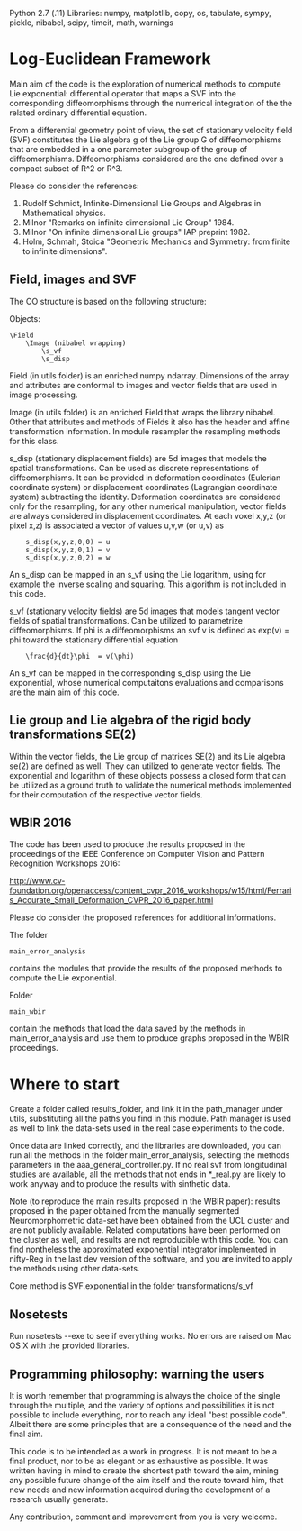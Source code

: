 Python 2.7 (.11)
Libraries: numpy, matplotlib, copy, os, tabulate, sympy, pickle, nibabel, scipy, timeit, math, warnings


# Log-Euclidean Framework

Main aim of the code is the exploration of numerical methods to compute Lie exponential: differential operator that 
maps a SVF into the corresponding diffeomorphisms through the numerical integration of the the related ordinary 
differential equation.

From a differential geometry point of view, the set of stationary velocity field (SVF) constitutes the Lie algebra g 
of the Lie group G of diffeomorphisms that are embedded in a one parameter subgroup of the group of diffeomorphisms.
Diffeomorphisms considered are the one defined over a compact subset of R^2 or R^3.


Please do consider the references:

1. Rudolf Schmidt, Infinite-Dimensional Lie Groups and Algebras in Mathematical physics.
2. Milnor "Remarks on infinite dimensional Lie Group" 1984.
3. Milnor "On infinite dimensional Lie groups" IAP preprint 1982.
4. Holm, Schmah, Stoica "Geometric Mechanics and Symmetry: from finite to infinite dimensions".


## Field, images and SVF

The OO structure is based on the following structure:

Objects:

    \Field
        \Image (nibabel wrapping)
            \s_vf
            \s_disp


Field (in utils folder) is an enriched numpy ndarray.
    Dimensions of the array and attributes are conformal to images and vector fields
    that are used in image processing.

Image (in utils folder) is an enriched Field that wraps the library nibabel.
    Other that attributes and methods of Fields it also has the header and affine transformation
    information. In module resampler the resampling methods for this class.


s_disp (stationary displacement fields) are 5d images that models the spatial transformations.
    Can be used as discrete representations of diffeomorphisms.
    It can be provided in deformation coordinates (Eulerian coordinate system) or displacement coordinates (Lagrangian coordinate system) subtracting the identity. Deformation coordinates are considered only for the resampling, for any other numerical manipulation, vector fields are always considered in displacement coordinates.
    At each voxel x,y,z (or pixel x,z) is associated a vector of values u,v,w (or u,v) as

        s_disp(x,y,z,0,0) = u
        s_disp(x,y,z,0,1) = v
        s_disp(x,y,z,0,2) = w

An s_disp can be mapped in an s_vf using the Lie logarithm, using for example the inverse scaling and squaring. This algorithm is not included in this code.

s_vf (stationary velocity fields) are 5d images that models tangent vector fields of spatial transformations.
    Can be utilized to parametrize diffeomorphisms.
    If phi is a diffeomorphisms an svf v is defined as exp(v) = phi toward the stationary differential equation

        \frac{d}{dt}\phi  = v(\phi)

An s_vf can be mapped in the corresponding s_disp using the Lie exponential, whose numerical computaitons evaluations and comparisons are the main aim of this code.

## Lie group and Lie algebra of the rigid body transformations SE(2)

Within the vector fields, the Lie group of matrices SE(2) and its Lie algebra se(2) are defined as well.
They can utilized to generate vector fields.
The exponential and logarithm of these objects possess a closed form that can be utilized as a ground
truth to validate the numerical methods implemented for their computation of the respective vector fields.

## WBIR 2016

The code has been used to produce the results proposed in the proceedings of the IEEE Conference on Computer Vision and Pattern Recognition Workshops 2016:

http://www.cv-foundation.org/openaccess/content_cvpr_2016_workshops/w15/html/Ferraris_Accurate_Small_Deformation_CVPR_2016_paper.html


Please do consider the proposed references for additional informations.

The folder 

    main_error_analysis

contains the modules that provide the results of the proposed methods to compute the Lie exponential.
 
Folder 

    main_wbir

contain the methods that load the data saved by the methods in main_error_analysis and use them to produce graphs proposed in the WBIR proceedings.
 
 
# Where to start


Create a folder called results_folder, and link it in the path_manager under utils, substituting all the paths you find in this module. Path manager is used as well to link the data-sets used in the real case experiments to the code.

Once data are linked correctly, and the libraries are downloaded, you can run all the methods in the folder 
main_error_analysis, selecting the methods parameters in the aaa_general_controller.py. 
If no real svf from longitudinal studies are available, all the methods that not ends in *_real.py
are likely to work anyway and to produce the results with sinthetic data.

Note (to reproduce the main results proposed in the WBIR paper): results proposed in the paper obtained 
from the manually segmented Neuromorphometric data-set have been obtained from the UCL cluster and are not publicly available. 
Related computations have been performed on the cluster as well, and results are not reproducible with this code. 
You can find nontheless the approximated exponential integrator implemented in nifty-Reg in the last dev version of the
software, and you are invited to apply the methods using other data-sets.

Core method is SVF.exponential in the folder transformations/s_vf

## Nosetests

Run nosetests --exe to see if everything works. No errors are raised on Mac OS X with the provided libraries.


## Programming philosophy: warning the users

It is worth remember that programming is always the choice of the single through the multiple, and the variety of options 
and possibilities it is not possible to include everything, nor to reach any ideal 
"best possible code".
Albeit there are some principles that are a consequence of the need and the final aim.
 
This code is to be intended as a work in progress. It is not meant to be a final product, nor to be as elegant or as 
exhaustive as possible.
It was written having in mind to create the shortest path toward the aim, mining any possible future change of 
the aim itself and the route toward him, that new needs and new information acquired during the development of a 
research usually generate.
 
Any contribution, comment and improvement from you is very welcome.
